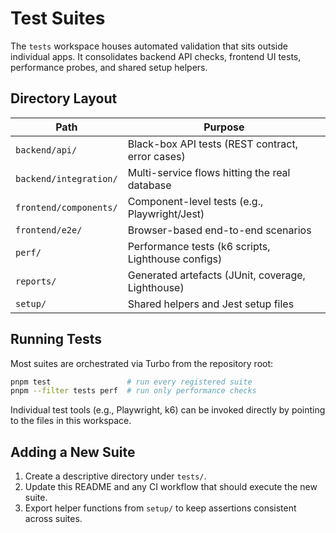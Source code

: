 # Test Suites

The `tests` workspace houses automated validation that sits outside individual apps. It consolidates backend API checks, frontend UI tests, performance probes, and shared setup helpers.

## Directory Layout

| Path                | Purpose                                            |
| ------------------- | -------------------------------------------------- |
| `backend/api/`      | Black-box API tests (REST contract, error cases)   |
| `backend/integration/` | Multi-service flows hitting the real database |
| `frontend/components/` | Component-level tests (e.g., Playwright/Jest) |
| `frontend/e2e/`     | Browser-based end-to-end scenarios                 |
| `perf/`             | Performance tests (k6 scripts, Lighthouse configs) |
| `reports/`          | Generated artefacts (JUnit, coverage, Lighthouse)  |
| `setup/`            | Shared helpers and Jest setup files                |

## Running Tests

Most suites are orchestrated via Turbo from the repository root:

```bash
pnpm test                 # run every registered suite
pnpm --filter tests perf  # run only performance checks
```

Individual test tools (e.g., Playwright, k6) can be invoked directly by pointing to the files in this workspace.

## Adding a New Suite

1. Create a descriptive directory under `tests/`.
2. Update this README and any CI workflow that should execute the new suite.
3. Export helper functions from `setup/` to keep assertions consistent across suites.
